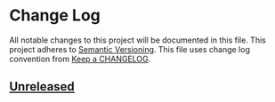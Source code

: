 # Change Log
All notable changes to this project will be documented in this file.
This project adheres to [Semantic Versioning].
This file uses change log convention from [Keep a CHANGELOG].

## [Unreleased]

[Keep a CHANGELOG]: http://keepachangelog.com
[Semantic Versioning]: http://semver.org/

[unreleased]: https://github.com/dhkatz/cfl-converter/compare/0.1.0...HEAD
